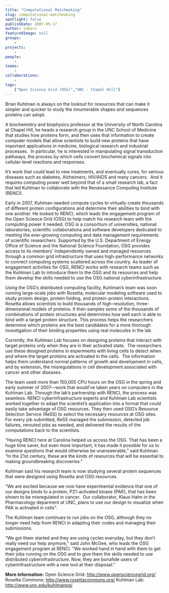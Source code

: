 ```yaml
---
title: "Computational Matchmaking"
slug: computational-matchmaking
spotlight: false
publishDate: 2007-09-17
author: subers
featuredImage: null
groups:
    - 
projects:
    - 
people:
    - 
teams: 
    - 
collaborations:
    - 
tags:
    ["Open Science Grid (OSG)","UNC - Chapel Hill"]
---
```

Brian Kuhlman is always on the lookout for resources that can make it simpler and quicker to study the innumerable shapes and sequences proteins can adopt.<!--more-->

A biochemistry and biophysics professor at the University of North Carolina at Chapel Hill, he heads a research group in the UNC School of Medicine that studies how proteins form, and then uses that information to create computer models that allow scientists to build new proteins that have important applications in medicine, biological research and industrial processes.  In particular, he is interested in manipulating signal transduction pathways, the process by which cells convert biochemical signals into cellular-level reactions and responses.

It’s work that could lead to new treatments, and eventually cures, for serious diseases such as diabetes, Alzheimers, HIV/AIDS and many cancers.  And it requires computing power well beyond that of a small research lab, a fact that led Kuhlman to collaborate with the Renaissance Computing Institute (RENCI).

Early in 2007, Kuhlman needed compute cycles to virtually create thousands of different protein configurations and determine their abilities to bind with one another. He looked to RENCI, which leads the engagement program of the Open Science Grid (OSG) to help match his research team with the computing power it needed. OSG is a consortium of universities, national laboratories, scientific collaborations and software developers dedicated to meeting the ever-growing computing and data management requirements of scientific researchers. Supported by the U.S. Department of Energy Office of Science and the National Science Foundation, OSG provides access to its members’ independently owned and managed resources through a common grid infrastructure that uses high-performance networks to connect computing systems scattered across the country. As leader of  engagement activities for OSG, RENCI works with research teams such as the Kuhlman Lab to introduce them to the OSG and its resources and help them develop the skills needed to use the OSG national cyberinfrastructure.

Using the OSG’s distributed computing facility, Kuhlman’s team was soon running large-scale jobs with Rosetta, molecular modeling software used to study protein design, protein folding, and protein-protein interactions. Rosetta allows scientists to build thousands of high-resolution, three-dimensional models of proteins. It then samples some of the thousands of combinations of protein structures and determines how well each is able to bind with a target protein structure. This process helps the researchers determine which proteins are the best candidates for a more thorough investigation of their binding properties using real molecules in the lab.

Currently, the Kuhlman Lab focuses on designing proteins that interact with target proteins only when they are in their activated state.  The researchers use these designed proteins in experiments with living cells to detect when and where the target proteins are activated in the cells.  The information helps them understand normal patterns of growth and development in cells, and by extension, the misregulations in cell development associated with cancer and other diseases.

The team used more than 150,000 CPU hours on the OSG in the spring and early summer of 2007—work that would’ve taken years on computers in the Kuhlman Lab. Through the lab’s partnership with RENCI, the process was seamless: RENCI cyberinfrastructure experts and Kuhlman Lab scientists worked together to adapt the scientist’s application into a format that could easily take advantage of OSG resources. They then used OSG’s Resource Selection Service (ReSS) to select the necessary resources at OSG sites. For every job submitted, ReSS managed the submission, detected job failures, rerouted jobs as needed, and delivered the results of the computations back to the scientists.

“Having RENCI here at Carolina helped us access the OSG. That has been a huge time saver, but even more important, it has made it possible for us to examine questions that would otherwise be unanswerable,” said Kuhlman. “In the 21st century, these are the kinds of resources that will be essential to making groundbreaking discoveries.”

Kuhlman said his research team is now studying several  protein sequences that were designed using Rosetta and OSG resources.

“We are excited because we now have experimental evidence that one of our designs binds to a protein, P21-activated kinase (PAK), that has been  shown to be misregulated in cancer.  Our collaborator, Klaus Hahn in the Pharmacology deparment at UNC, plans to use our design to visualize when PAK is activated in cells”.

The Kuhlman team continues to run jobs on the OSG, although they no longer need help from RENCI in adapting their codes and managing their submissions.

“We got them started and they are using cycles everyday, but they don’t really need our help anymore,” said John McGee, who leads the OSG engagement program at RENCI. “We worked hand in hand with them to get their jobs running on the OSG and to give them the skills needed to use distributed cyberinfrastructure. Now, they are bonafide users of cyberinfrastructure with a new tool at their disposal.”

<strong>More information:</strong>
Open Science Grid: <a href="http://www.opensciencegrid.org/" target="_blank">http://www.opensciencegrid.org/</a>
Rosetta Commons: <a href="http://www.rosettacommons.org/" target="_blank">http://www.rosettacommons.org/</a>
Kuhlman Lab: <a href="http://www.unc.edu/kuhlmanpg/" target="_blank">http://www.unc.edu/kuhlmanpg/</a>
